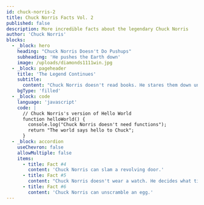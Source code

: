 ```yaml
---
id: chuck-norris-2
title: Chuck Norris Facts Vol. 2
published: false
description: More incredible facts about the legendary Chuck Norris
author: 'Chuck Norris'
blocks:
  - _block: hero
    heading: "Chuck Norris Doesn't Do Pushups"
    subheading: 'He pushes the Earth down'
    image: /uploads/diamonds1111win.jpg
  - _block: pageheader
    title: 'The Legend Continues'
    subtitle:
      content: "Chuck Norris doesn't read books. He stares them down until he gets the information he wants."
    bgType: 'filled'
  - _block: code
    language: 'javascript'
    code: |
      // Chuck Norris's version of Hello World
      function helloWorld() {
        console.log("Chuck Norris doesn't need functions");
        return "The world says hello to Chuck";
      }
  - _block: accordion
    useChevron: false
    allowMultiple: false
    items:
      - title: Fact #4
        content: 'Chuck Norris can slam a revolving door.'
      - title: Fact #5
        content: "Chuck Norris doesn't wear a watch. He decides what time it is."
      - title: Fact #6
        content: 'Chuck Norris can unscramble an egg.'
---
```

